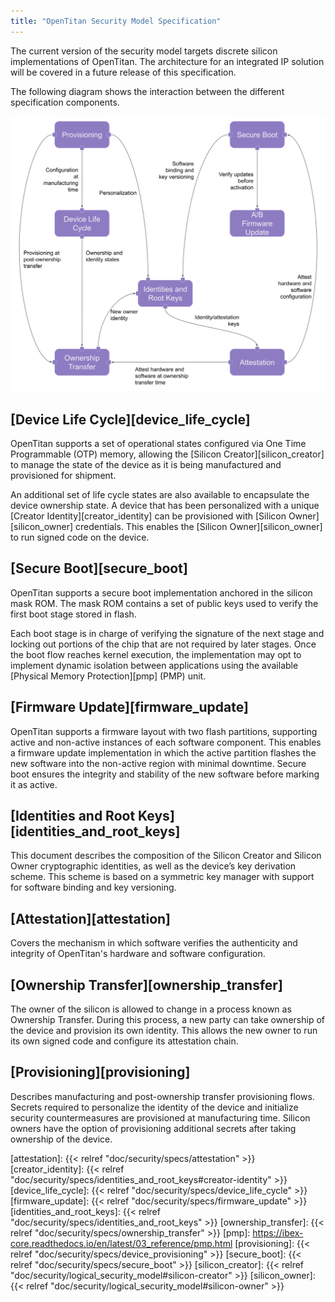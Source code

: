 ```yaml
---
title: "OpenTitan Security Model Specification"
---
```


The current version of the security model targets discrete silicon
implementations of OpenTitan. The architecture for an integrated IP solution
will be covered in a future release of this specification.

The following diagram shows the interaction between the different specification
components.

<img src="documents.svg" style="width: 900px;">


## [Device Life Cycle][device_life_cycle]

OpenTitan supports a set of operational states configured via One Time
Programmable (OTP) memory, allowing the [Silicon Creator][silicon_creator] to
manage the state of the device as it is being manufactured and provisioned for
shipment.

An additional set of life cycle states are also available to encapsulate the
device ownership state. A device that has been personalized with a unique
[Creator Identity][creator_identity] can be provisioned with
[Silicon Owner][silicon_owner] credentials. This enables the
[Silicon Owner][silicon_owner] to run signed code on the device.

## [Secure Boot][secure_boot]

OpenTitan supports a secure boot implementation anchored in the silicon mask
ROM. The mask ROM contains a set of public keys used to verify the first boot
stage stored in flash.  

Each boot stage is in charge of verifying the signature of the next stage and
locking out portions of the chip that are not required by later stages. Once the
boot flow reaches kernel execution, the implementation may opt to implement
dynamic isolation between applications using the available
[Physical Memory Protection][pmp] (PMP) unit.

## [Firmware Update][firmware_update]

OpenTitan supports a firmware layout with two flash partitions, supporting
active and non-active instances of each software component. This enables a
firmware update implementation in which the active partition flashes the new
software into the non-active region with minimal downtime. Secure boot ensures
the integrity and stability of the new software before marking it as active.

## [Identities and Root Keys][identities_and_root_keys]

This document describes the composition of the Silicon Creator and Silicon Owner
cryptographic identities, as well as the device’s key derivation scheme. This
scheme is based on a symmetric key manager with support for software binding and
key versioning.

## [Attestation][attestation]

Covers the mechanism in which software verifies the authenticity and integrity
of OpenTitan's hardware and software configuration.

## [Ownership Transfer][ownership_transfer]

The owner of the silicon is allowed to change in a process known as Ownership
Transfer. During this process, a new party can take ownership of the device and
provision its own identity. This allows the new owner to run its own signed code
and configure its attestation chain.

## [Provisioning][provisioning]

Describes manufacturing and post-ownership transfer provisioning flows. Secrets
required to personalize the identity of the device and initialize security
countermeasures are provisioned at manufacturing time. Silicon owners have the
option of provisioning additional secrets after taking ownership of the device.


[attestation]: {{< relref "doc/security/specs/attestation" >}}
[creator_identity]: {{< relref "doc/security/specs/identities_and_root_keys#creator-identity" >}}
[device_life_cycle]: {{< relref "doc/security/specs/device_life_cycle" >}}
[firmware_update]: {{< relref "doc/security/specs/firmware_update" >}}
[identities_and_root_keys]: {{< relref "doc/security/specs/identities_and_root_keys" >}}
[ownership_transfer]: {{< relref "doc/security/specs/ownership_transfer" >}}
[pmp]: https://ibex-core.readthedocs.io/en/latest/03_reference/pmp.html
[provisioning]: {{< relref "doc/security/specs/device_provisioning" >}}
[secure_boot]: {{< relref "doc/security/specs/secure_boot" >}}
[silicon_creator]: {{< relref "doc/security/logical_security_model#silicon-creator" >}}
[silicon_owner]: {{< relref "doc/security/logical_security_model#silicon-owner" >}}
